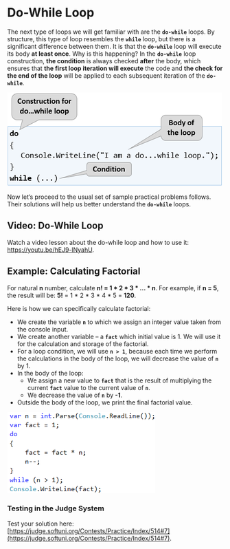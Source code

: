 # Do-While Loop

The next type of loops we will get familiar with are the **`do-while`** loops. By structure, this type of loop resembles the **`while`** loop, but there is a significant difference between them. It is that the **`do-while`** loop will execute its body **at least once**. Why is this happening? In the **`do-while`** loop construction, **the condition** is always checked **after** the body, which ensures that **the first loop iteration will execute** the code and **the check for the end of the loop** will be applied to each subsequent iteration of the **`do-while`**.

![](/assets/chapter-7-images/00.Do-while-01.png)

Now let’s proceed to the usual set of sample practical problems follows. Their solutions will help us better understand the **`do-while`** loops.

## Video: Do-While Loop

Watch a video lesson about the do-while loop and how to use it: https://youtu.be/hEJ9-lNyahU.

## Example: Calculating Factorial

For natural **n** number, calculate **n! = 1 \* 2 \* 3 \* … \* n**. For example, if **n = 5**, the result will be: **5!** = 1 \* 2 \* 3 \* 4 \* 5 = **120**.

Here is how we can specifically calculate factorial:

   * We create the variable **`n`** to which we assign an integer value taken from the console input.
   * We create another variable – a **`fact`** which initial value is 1. We will use it for the calculation and storage of the factorial.
   * For a loop condition, we will use **`n > 1`**, because each time we perform the calculations in the body of the loop, we will decrease the value of **`n`** by 1.
   * In the body of the loop:
      * We assign a new value to **`fact`** that is the result of multiplying the current **`fact`** value to the current value of **`n`**.
      * We decrease the value of **`n`** by **-1**.
   * Outside the body of the loop, we print the final factorial value.
   
![](/assets/chapter-7-images/08.Factorial-01.png)

### Testing in the Judge System

Test your solution here: [https://judge.softuni.org/Contests/Practice/Index/514#7](https://judge.softuni.org/Contests/Practice/Index/514#7).